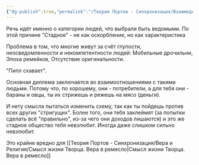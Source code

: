 ```yaml
---
{"dg-publish":true,"permalink":"/Теория Портов - Синхронизация/Взаимодействие/Стадное общество/"}
---
```


Речь идёт именно о категории людей, что выбрали быть ведомыми. По этой причине "Стадное" - не как оскорбление, но как характеристика

Проблема в том, что многие живут за счёт глупости, неосведомленности и некомпетентности людей:
Мобильные дрочильни,
Эпоха ремейков,
Отсутствие оригинальности.

"Пипл схавает".

Основная диллема заключается во взаимоотношениями с такими людьми. Потому что, по хорошему, они - потребители, а для тебя они - бараны и овцы, ты их стрижешь и режешь на мясо (деньги).

И нету смысла пытаться изменить схему, так как ты пойдешь против всех других "стригущих".
Более того, они тебя заклеймят (за попытки сделать всё "правильно", из-за чего они доходов лишаются) и это же стадное общество тебя невзлюбит. Иногда даже слишком сильно невзлюбит.

Это крайне вредно для [[Теория Портов - Синхронизация/Вера и Религия/Смысл жизни Творца. Вера в ремесло\|Смысл жизни Творца. Вера в ремесло]]